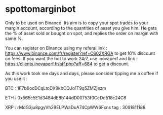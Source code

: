 # spottomarginbot

Only to be used on Binance.
Its aim is to copy your spot trades to your margin account, according to the quantities of asset you give him.
He gets the % of asset sold or bought on spot, and replies the order on margin with same %.

You can register on Binance using my referal link : https://www.binance.com/fr/register?ref=C602XRGA to get 10% discount on fees.
If you want the bot to work 24/7, use inovaperf and link : https://clients.inovaperf.fr/aff.php?aff=684 to get a discount.

As this work took me days and days, please consider tipping me a coffee if you use it : 

BTC : 
1F7b9ocDCqLtoDX9kbCQJo1T9q5ZMZjezm

ETH : 
0x565c5E1d3484dE8b144dD00753f0CcDd518c24C6

XRP : 
rMdG3ju8pgyVh29ELPWaDuA74CpWW6Fxns
tag : 
3061811188
